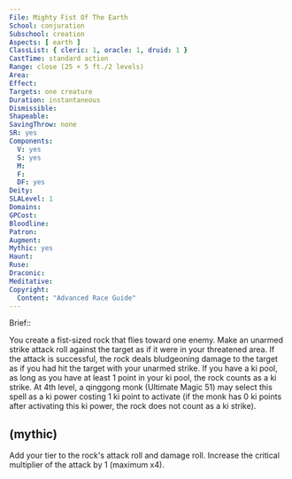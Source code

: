 ```yaml
---
File: Mighty Fist Of The Earth
School: conjuration
Subschool: creation
Aspects: [ earth ]
ClassList: { cleric: 1, oracle: 1, druid: 1 }
CastTime: standard action
Range: close (25 + 5 ft./2 levels)
Area: 
Effect: 
Targets: one creature
Duration: instantaneous
Dismissible: 
Shapeable: 
SavingThrow: none
SR: yes
Components:
  V: yes
  S: yes
  M: 
  F: 
  DF: yes
Deity: 
SLALevel: 1
Domains: 
GPCost: 
Bloodline: 
Patron: 
Augment: 
Mythic: yes
Haunt: 
Ruse: 
Draconic: 
Meditative: 
Copyright:
  Content: "Advanced Race Guide"
---
```

Brief:: 

You create a fist-sized rock that flies toward one enemy. Make an unarmed strike attack roll against the target as if it were in your threatened area. If the attack is successful, the rock deals bludgeoning damage to the target as if you had hit the target with your unarmed strike. If you have a ki pool, as long as you have at least 1 point in your ki pool, the rock counts as a ki strike.  At 4th level, a qinggong monk (Ultimate Magic 51) may select this spell as a ki power costing 1 ki point to activate (if the monk has 0 ki points after activating this ki power, the rock does not count as a ki strike).


## (mythic)

Add your tier to the rock's attack roll and damage roll. Increase the critical multiplier of the attack by 1 (maximum x4).

